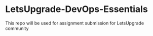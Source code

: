 # LetsUpgrade-DevOps-Essentials
This repo will be used for assignment submission for LetsUpgrade community
